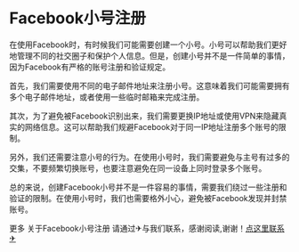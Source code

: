 # Facebook小号注册

在使用Facebook时，有时候我们可能需要创建一个小号。小号可以帮助我们更好地管理不同的社交圈子和保护个人信息。但是，创建小号并不是一件简单的事情，因为Facebook有严格的账号注册和验证规定。

首先，我们需要使用不同的电子邮件地址来注册小号。这意味着我们可能需要拥有多个电子邮件地址，或者使用一些临时邮箱来完成注册。

其次，为了避免被Facebook识别出来，我们需要更换IP地址或使用VPN来隐藏真实的网络信息。这可以帮助我们规避Facebook对于同一IP地址注册多个账号的限制。

另外，我们还需要注意小号的行为。在使用小号时，我们需要避免与主号有过多的交集，不要频繁切换账号，也要注意避免在同一设备上同时登录多个账号。

总的来说，创建Facebook小号并不是一件容易的事情，需要我们绕过一些注册和验证的限制。在使用小号时，我们也需要格外小心，避免被Facebook发现并封禁账号。

更多 关于Facebook小号注册 请通过✈与我们联系，感谢阅读,谢谢！[点这里联系✈](https://d.k02.cc)
